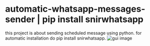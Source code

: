 # automatic-whatsapp-messages-sender | pip install snirwhatsapp
this project is about sending scheduled message using python.
for automatic installation do pip install snirwhatsapp.
![gui image](https://postimg.cc/xqcV0nhz)

